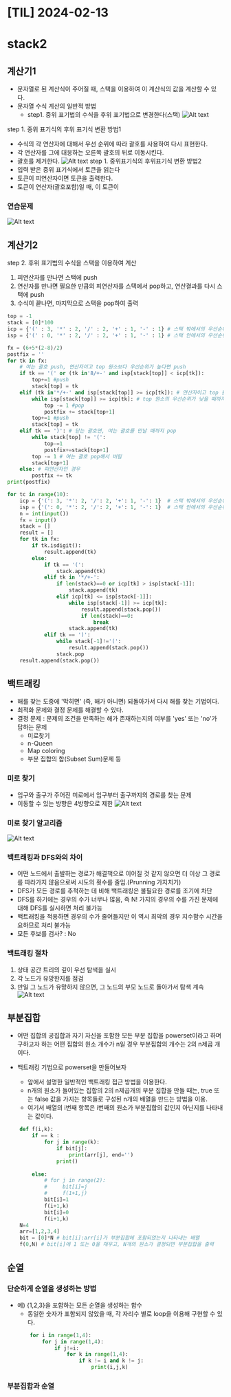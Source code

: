 # [TIL] 2024-02-13
# stack2

## 계산기1
- 문자열로 된 계산식이 주어질 때, 스택을 이용하여 이 계산식의 값을 계산할 수 있다.
- 문자열 수식 계산의 일반적 방법
    - step1. 중위 표기법의 수식을 후위 표기법으로 변경한다(스택)
    ![Alt text](image-25.png)

step 1. 중위 표기식의 후위 표기식 변환 방법1
- 수식의 각 연산자에 대해서 우선 순위에 따라 괄호를 사용하여 다시 표현한다.
- 각 연산자를 그에 대응하는 오른쪽 괄호의 뒤로 이동시킨다.
- 괄호를 제거한다.
![Alt text](image-26.png)
step 1. 중위표기식의 후위표기식 변환 방법2
- 입력 받은 중위 표기식에서 토큰을 읽는다
- 토큰이 피연산자이면 토큰을 출력한다.
- 토큰이 연산자(괄호포함)일 때, 이 토큰이 

### 연습문제
![Alt text](image-27.png)

## 계산기2
step 2. 후위 표기법의 수식을 스택을 이용하여 계산
1. 피연산자를 만나면 스택에 push
2. 연산자를 만나면 필요한 만큼의 피연산자를 스택에서 pop하고, 연산결과를 다시 스택에 push
3. 수식이 끝나면, 마지막으로 스택을 pop하여 출력

```python
top = -1
stack = [0]*100
icp = {'(' : 3, '*' : 2, '/' : 2, '+' : 1, '-' : 1} # 스택 밖에서의 우선순위
isp = {'(' : 0, '*' : 2, '/' : 2, '+' : 1, '-' : 1} # 스택 안에서의 우선순위

fx = (6+5*(2-8)/2)
postfix = ''
for tk in fx:
    # 여는 괄호 push, 연산자이고 top 원소보다 우선순위가 높다면 push
    if tk == '(' or (tk in'8/+-' and isp[stack[top]] < icp[tk]): 
        top+=1 #push
        stack[top] = tk
    elif (tk in'*/+-' and isp[stack[top]] >= icp[tk]): # 연산자이고 top 원소보다 우선순위가 낮다면
        while isp[stack[top]] >= icp[tk]: # top 원소의 우선순위가 낮을 때까지 pop
            top -= 1 #pop
            postfix += stack[top+1]
        top+=1 #push
        stack[top] = tk
    elif tk == ')': # 닫는 괄호면, 여는 괄호를 만날 때까지 pop
        while stack[top] != '(':
            top-=1
            postfix+=stack[top+1]
        top -= 1 # 여는 괄호 pop해서 버림
        stack[top+1]
    else: # 피연산자인 경우
        postfix += tk
print(postfix)
```
```python
for tc in range(10):
    icp = {'(': 3, '*': 2, '/': 2, '+': 1, '-': 1}  # 스택 밖에서의 우선순위
    isp = {'(': 0, '*': 2, '/': 2, '+': 1, '-': 1}  # 스택 안에서의 우선순위
    n = int(input())
    fx = input()
    stack = []
    result = []
    for tk in fx:
        if tk.isdigit():
            result.append(tk)
        else:
            if tk == '(':
                stack.append(tk)
            elif tk in '*/+-':
                if len(stack)==0 or icp[tk] > isp[stack[-1]]:
                    stack.append(tk)
                elif icp[tk] <= isp[stack[-1]]:
                    while isp[stack[-1]] >= icp[tk]:
                        result.append(stack.pop())
                        if len(stack)==0:
                            break
                    stack.append(tk)
            elif tk == ')':
                while stack[-1]!='(':
                    result.append(stack.pop())
                stack.pop
    result.append(stack.pop())
```


## 백트래킹
- 해를 찾는 도중에 '막히면' (즉, 해가 아니면) 되돌아가서 다시 해를 찾는 기법이다.
- 최적화 문제와 결정 문제를 해결할 수 있다.
- 결정 문제 : 문제의 조건을 만족하는 해가 존재하는지의 여부를 'yes' 또는 'no'가 답하는 문제
    - 미로찾기
    - n-Queen
    - Map coloring
    - 부분 집합의 합(Subset Sum)문제 등

### 미로 찾기
- 입구와 출구가 주어진 미로에서 입구부터 출구까지의 경로를 찾는 문제
- 이동할 수 있는 방향은 4방향으로 제한
![Alt text](image-28.png)

### 미로 찾기 알고리즘
![Alt text](image-29.png)

### 백트래킹과 DFS와의 차이
- 어떤 노드에서 출발하는 경로가 해결책으로 이어질 것 같지 않으면 더 이상 그 경로를 따라가지 않음으로써 시도의 횟수를 줄임.(Prunning 가지치기)
- DFS가 모든 경로를 추적하는 데 비해 백트래킹은 불필요한 경로를 조기에 차단
- DFS를 하기에는 경우의 수가 너무나 많음, 즉 N! 가지의 경우의 수를 가진 문제에 대해 DFS를 실시하면 처리 불가능
- 백트래킹을 적용하면 경우의 수가 줄어들지만 이 역시 최악의 경우 지수함수 시간을 요하므로 처리 불가능
- 모든 후보를 검사? : No
### 백트래킹 절차
1. 상태 공간 트리의 깊이 우선 탐색을 실시
2. 각 노드가 유망한지를 점검
3. 만일 그 노드가 유망하지 않으면, 그 노드의 부모 노드로 돌아가서 탐색 계속
![Alt text](image-30.png)

## 부분집합
- 어떤 집합의 공집합과 자기 자신을 포함한 모든 부분 집합을 powerset이라고 하며 구하고자 하는 어떤 집합의 원소 개수가 n일 경우 부분집합의 개수는 2의 n제곱 개 이다.

- 백트래킹 기법으로 powerset을 만들어보자
    - 앞에서 설명한 일반적인 백트래킹 접근 방법을 이용한다.
    - n개의 원소가 들어있는 집합의 2의 n제곱개의 부분 집합을 만들 때는, true 또는 false 값을 가지는 항목들로 구성된 n개의 배열을 만드는 방법을 이용.
    - 여기서 배열의 i번째 항목은 i번째의 원소가 부분집합의 값인지 아닌지를 나타내는 값이다.


```python
    def f(i,k):
        if == k :
            for j in range(k):
                if bit[j]:
                    print(arr[j], end='')
                print()
                    
        else:
            # for j in range(2):
            #     bit[i]=j
            #     f(1+1,j)
            bit[i]=1
            f(i+1,k)
            bit[i]=0
            f(i+1,k)
    N=4
    arr=[1,2,3,4]
    bit = [0]*N # bit[i]:arr[i]가 부분집합에 포함되었는지 나타내는 배열
    f(0,N) # bit[i]에 1 또는 0을 채우고, N개의 원소가 결정되면 부분집합을 출력
```

## 순열

### 단순하게 순열을 생성하는 방법
- 예) {1,2,3}을 포함하는 모든 순열을 생성하는 함수
    - 동일한 숫자가 포함되지 않았을 때, 각 자리수 별로 loop을 이용해 구현할 수 있다.
    ```python
        for i in range(1,4):
            for j in range(1,4):
                if j!=i:
                    for k in range(1,4):
                        if k != i and k != j:
                            print(i,j,k)
    ```

### 부분집합과 순열
